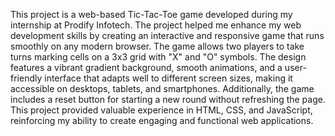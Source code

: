 This project is a web-based Tic-Tac-Toe game developed during my internship at Prodify Infotech. The project helped me enhance my web development skills by creating an interactive and responsive game that runs smoothly on any modern browser.
The game allows two players to take turns marking cells on a 3x3 grid with "X" and "O" symbols. The design features a vibrant gradient background, smooth animations, and a user-friendly interface that adapts well to different screen sizes, making it accessible on desktops, tablets, and smartphones. Additionally, the game includes a reset button for starting a new round without refreshing the page.
This project provided valuable experience in HTML, CSS, and JavaScript, reinforcing my ability to create engaging and functional web applications.
